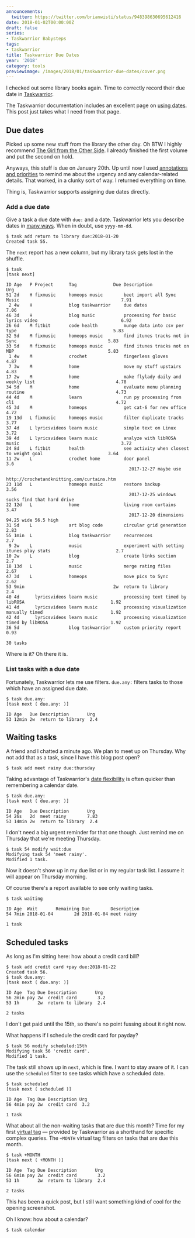 ```yaml
---
announcements:
  twitter: https://twitter.com/brianwisti/status/948398630695612416
date: 2018-01-02T00:00:00Z
draft: false
series:
- Taskwarrior Babysteps
tags:
- taskwarrior
title: Taskwarrior Due Dates
year: '2018'
category: tools
previewimage: /images/2018/01/taskwarrior-due-dates/cover.png
---
```


I checked out some library books again. Time to correctly record their due
date in [Taskwarrior][]. 

[Taskwarrior]: https://taskwarrior.org
<!-- TEASER_END -->

The Taskwarrior documentation includes an excellent page on [using dates][]. This post just takes what I
need from that page.

[using dates]: https://taskwarrior.org/docs/using_dates.html

## Due dates

Picked up some new stuff from the library the other day. Oh BTW I highly recommend [The Girl from the Other
Side][]. I already finished the first volume and put the second on hold.

Anyways, this stuff is due on January 20th. Up until now I used [annotations and priorities][] to remind me
about the urgency and any calendar-related details. That worked, in a clunky sort of way. I returned
everything on time.

Thing is, Taskwarrior supports assigning due dates directly.

[annotations and priorities]: /2017/12/25/taskwarrior-priorities

[The Girl from the Other Side]: https://www.goodreads.com/book/show/30139736-the-girl-from-the-other-side

### Add a due date

Give a task a due date with `due:` and a date. Taskwarrior lets you describe
dates in [many ways][]. When in doubt, use `yyyy-mm-dd`.

[many ways]: https://taskwarrior.org/docs/named_dates.html

``` console
$ task add return to library due:2018-01-20
Created task 55.
```

The `next` report has a new column, but my library task gets lost in the shuffle.

``` console
$ task
[task next]

ID Age   P Project      Tag              Due Description                                                      Urg 
51 2d    H fixmusic     homeops music        beet import all Sync Music                                       7.91
 2 4w    H              blog taskwarrior     due dates                                                        7.06
46 3d    H              blog music           processing for basic lyrics video                                6.92
26 6d    M fitbit       code health          munge data into csv per type                                     5.83
32 5d    M fixmusic     homeops music        find itunes tracks not in Sync                                   5.83
33 5d    M fixmusic     homeops music        find itunes tracks not on MBP                                    5.83
 1 4w    M              crochet              fingerless gloves                                                4.87
 7 3w    M              home                 move my stuff upstairs                                           4.83
17 2w    M              home                 make flylady daily and weekly list                               4.78
34 5d    M              home                 evaluate menu planning routine                                   4.73
44 4d    M              learn                run py processing from cli                                       4.72
45 3d    M              homeops              get cat-6 for new office                                         4.72
19 13d   L fixmusic     homeops music        filter duplicate tracks                                          3.77
37 4d    L lyricsvideos learn music          simple text on Linux                                             3.72
39 4d    L lyricsvideos learn music          analyze with libROSA music                                       3.72
24 8d    L fitbit       health               see activity when closest to weight goal                         3.64
11 2w    L              crochet home         door panel                                                        3.6
                                               2017-12-27 maybe use                                               
                                             http://crochetandknitting.com/curtains.htm                           
23 11d   L              homeops music        restore backup                                                   3.56
                                               2017-12-25 windows sucks find that hard drive                      
22 12d   L              home                 living room curtains                                             3.47
                                               2017-12-20 dimensions 94.25 wide 56.5 high                         
31 5d    L              art blog code        circular grid generation                                         2.83
55 1min  L              blog taskwarrior     recurrences                                                       2.7
 9 2w    L              music                experiment with setting itunes play stats                         2.7
10 2w    L              blog                 create links section                                              2.7
18 13d   L              music                merge rating files                                               2.67
47 3d    L              homeops              move pics to Sync                                                2.62
53 9min                                  2w  return to library                                                 2.4
40 4d      lyricsvideos learn music          processing text timed by libROSA                                 1.92
41 4d      lyricsvideos learn music          processing visualization manually timed                          1.92
42 4d      lyricsvideos learn music          processing visualization timed by libROSA                        1.92
36 5d                   blog taskwarrior     custom priority report                                           0.93

30 tasks
```

Where is it? Oh there it is.

### List tasks with a due date

Fortunately, Taskwarrior lets me use filters. `due.any:` filters tasks to those
which have an assigned due date.

``` console
$ task due.any:
[task next ( due.any: )]

ID Age   Due Description       Urg 
53 12min 2w  return to library  2.4
```

## Waiting tasks

A friend and I chatted a minute ago. We plan to meet up on Thursday. Why not add that as a task,
since I have this blog post open?

``` console
$ task add meet rainy due:thursday
```

Taking advantage of Taskwarrior's [date flexibility][] is often quicker than
remembering a calendar date.

[date flexibility]: https://taskwarrior.org/docs/named_dates.html

``` console
$ task due.any:
[task next ( due.any: )]

ID Age   Due Description       Urg 
54 26s   2d  meet rainy        7.83
53 14min 2w  return to library  2.4
```

I don't need a big urgent reminder for that one though. Just remind me on
Thursday that we're meeting Thursday.

``` console
$ task 54 modify wait:due
Modifying task 54 'meet rainy'.
Modified 1 task.
```

Now it doesn't show up in my due list or in my regular task list. I assume it
will appear on Thursday morning.

Of course there's a report available to see only waiting tasks.

``` console
$ task waiting              

ID Age  Wait       Remaining Due        Description
54 7min 2018-01-04        2d 2018-01-04 meet rainy 

1 task
```

## Scheduled tasks

As long as I'm sitting here: how about a credit card bill?

``` console
$ task add credit card +pay due:2018-01-22                                                                        
Created task 56. 
$ task due.any:
[task next ( due.any: )]

ID Age  Tag Due Description       Urg 
56 2min pay 2w  credit card        3.2
53 1h       2w  return to library  2.4

2 tasks
```

I don't get paid until the 15th, so there's no point fussing about it right now.

What happens if I schedule the credit card for payday?

``` console
$ task 56 modify scheduled:15th
Modifying task 56 'credit card'.                                                                                  
Modified 1 task.  
```

The task still shows up in `next`, which is fine. I want to stay aware of it. I can use the `scheduled` filter
to see tasks which have a scheduled date.

``` console
$ task scheduled
[task next ( scheduled )]

ID Age  Tag Due Description Urg 
56 4min pay 2w  credit card  3.2

1 task
```

What about all the non-waiting tasks that are due this month? Time for my first
[virtual tag][] — provided by Taskwarrior as a shorthand for specific complex
queries. The `+MONTH` virtual tag filters on tasks that are due this month.

[virtual tag]: https://taskwarrior.org/docs/tags.html#supported

``` console
$ task +MONTH
[task next ( +MONTH )]

ID Age  Tag Due Description       Urg 
56 6min pay 2w  credit card        3.2
53 1h       2w  return to library  2.4

2 tasks
```

This has been a quick post, but I still want something kind of cool for the opening screenshot.

Oh I know: how about a calendar?

``` console
$ task calendar
```

